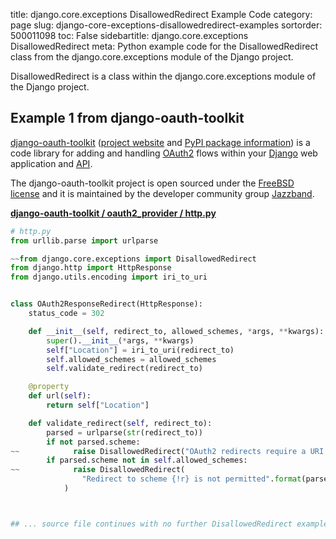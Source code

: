 title: django.core.exceptions DisallowedRedirect Example Code
category: page
slug: django-core-exceptions-disallowedredirect-examples
sortorder: 500011098
toc: False
sidebartitle: django.core.exceptions DisallowedRedirect
meta: Python example code for the DisallowedRedirect class from the django.core.exceptions module of the Django project.


DisallowedRedirect is a class within the django.core.exceptions module of the Django project.


## Example 1 from django-oauth-toolkit
[django-oauth-toolkit](https://github.com/jazzband/django-oauth-toolkit)
([project website](http://dot.evonove.it/) and
[PyPI package information](https://pypi.org/project/django-oauth-toolkit/1.2.0/))
is a code library for adding and handling [OAuth2](https://oauth.net/)
flows within your [Django](/django.html) web application and
[API](/application-programming-interfaces.html).

The django-oauth-toolkit project is open sourced under the
[FreeBSD license](https://github.com/jazzband/django-oauth-toolkit/blob/master/LICENSE)
and it is maintained by the developer community group
[Jazzband](https://jazzband.co/).

[**django-oauth-toolkit / oauth2_provider / http.py**](https://github.com/jazzband/django-oauth-toolkit/blob/master/oauth2_provider/./http.py)

```python
# http.py
from urllib.parse import urlparse

~~from django.core.exceptions import DisallowedRedirect
from django.http import HttpResponse
from django.utils.encoding import iri_to_uri


class OAuth2ResponseRedirect(HttpResponse):
    status_code = 302

    def __init__(self, redirect_to, allowed_schemes, *args, **kwargs):
        super().__init__(*args, **kwargs)
        self["Location"] = iri_to_uri(redirect_to)
        self.allowed_schemes = allowed_schemes
        self.validate_redirect(redirect_to)

    @property
    def url(self):
        return self["Location"]

    def validate_redirect(self, redirect_to):
        parsed = urlparse(str(redirect_to))
        if not parsed.scheme:
~~            raise DisallowedRedirect("OAuth2 redirects require a URI scheme.")
        if parsed.scheme not in self.allowed_schemes:
~~            raise DisallowedRedirect(
                "Redirect to scheme {!r} is not permitted".format(parsed.scheme)
            )



## ... source file continues with no further DisallowedRedirect examples...

```

